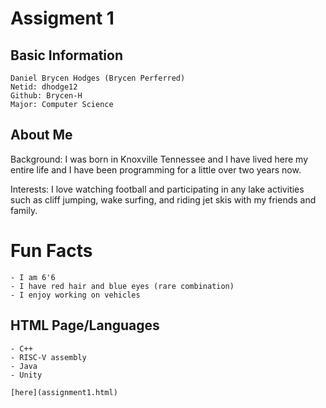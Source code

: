 # Assigment 1

## Basic Information

	Daniel Brycen Hodges (Brycen Perferred) 
	Netid: dhodge12
	Github: Brycen-H
	Major: Computer Science


## About Me

Background: 
I was born in Knoxville Tennessee and I have lived here my entire life and I have been 
programming for a little over two years now.

Interests: 
I love watching football and participating in any lake activities such as cliff jumping, wake surfing, and riding jet skis with my friends and family.


# Fun Facts

	- I am 6'6
	- I have red hair and blue eyes (rare combination)
	- I enjoy working on vehicles


## HTML Page/Languages

	- C++
	- RISC-V assembly 
	- Java 
	- Unity

	[here](assignment1.html)
	
